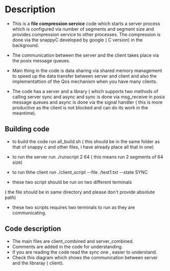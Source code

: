 
# Description 

* This is a **file compression service** code which starts a server process which is configured via number of segments and segment size and provides compression      service to other processes. The compression is done via the snappyC developed by google ( C version) in the background.

* The communication between the server and the client takes place via the posix message queues.

* Main thing in the code is data sharing via shared memory management to speed up the data transfer between server and client and also the implementattion of the Qos mechanism when you have many clients. 

* The code has a server and a library ( which supports two methods of calling server sync and async and sync is done via msg_receive in posix message queues and async is done via the signal handler ( this is more productive as the client is not blocked and can do its work in the meantime).

## Building code
* to build the code run all_build.sh ( this should be in the same folder as that of snappy c and other files, i have already place all that in one)




* to run the server run   ./runscript 2 64 ( this means run 2 segments of 64 size) 

* to run thhe client run  ./client_script --file ./test1.txt --state SYNC 
* these two script should be run on two different terminals  

( the file should be in same directory and please don't provide absolute path)




* these two scripts requires two terminals to run as they are communicating. 

## Code description

* The main files are client_combined and server_combined.
* Comments are added in the code for understanding. 
* if you are reading the code read the sync one , easier to understand. 
* Check this diagram which shows the communication between server and the libraray ( client).
